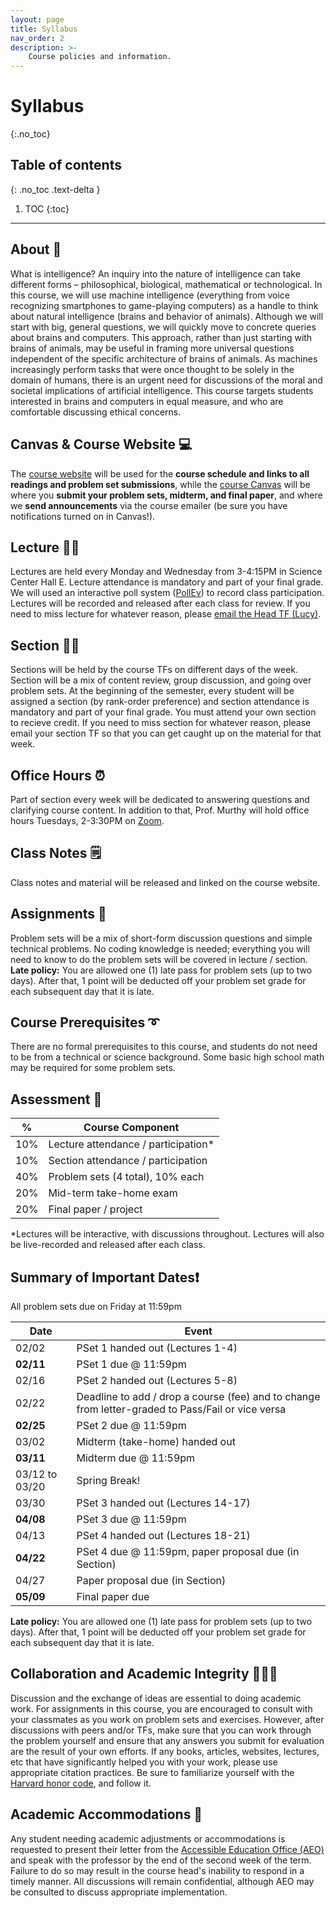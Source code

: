 ```yaml
---
layout: page
title: Syllabus
nav_order: 2
description: >-
    Course policies and information.
---
```


# Syllabus
{:.no_toc}

## Table of contents
{: .no_toc .text-delta }

1. TOC
{:toc}

---

## About 🧠
What is intelligence? An inquiry into the nature of intelligence can take different forms – philosophical, biological, mathematical or technological. In this course, we will use machine intelligence (everything from voice recognizing smartphones to game-playing computers) as a handle to think about natural intelligence (brains and behavior of animals). Although we will start with big, general questions, we will quickly move to concrete queries about brains and computers. This approach, rather than just starting with brains of animals, may be useful in framing more universal questions independent of the specific architecture of brains of animals. As machines increasingly perform tasks that were once thought to be solely in the domain of humans, there is an urgent need for discussions of the moral and societal implications of artificial intelligence. This course targets students interested in brains and computers in equal measure, and who are comfortable discussing ethical concerns.

## Canvas & Course Website  💻
The [course website](https://gened1125.github.io/spring2022) will be used for the **course schedule and links to all readings and problem set submissions**, while the [course Canvas](https://canvas.harvard.edu/courses/97916/) will be where you **submit your problem sets, midterm, and final paper**, and where we **send announcements** via the course emailer (be sure you have notifications turned on in Canvas!). 

## Lecture  👨‍🏫
Lectures are held every Monday and Wednesday from 3-4:15PM in Science Center Hall E. Lecture attendance is mandatory and part of your final grade. We will used an interactive poll system ([PollEv](https://pollev.com/gened1125)) to record class participation. Lectures will be recorded and released after each class for review. If you need to miss lecture for whatever reason, please [email the Head TF (Lucy)](https://mail.google.com/mail/?view=cm&source=mailto&to=lucylai@g.harvard.edu).

## Section  👩‍🏫
Sections will be held by the course TFs on different days of the week. Section will be a mix of content review, group discussion, and going over problem sets. At the beginning of the semester, every student will be assigned a section (by rank-order preference) and section attendance is mandatory and part of your final grade. You must attend your own section to recieve credit. If you need to miss section for whatever reason, please email your section TF so that you can get caught up on the material for that week.

## Office Hours  ⏰
Part of section every week will be dedicated to answering questions and clarifying course content. In addition to that, Prof. Murthy will hold office hours Tuesdays, 2-3:30PM on [Zoom](https://harvard.zoom.us/my/venki.murthy).

## Class Notes 🗒️
Class notes and material will be released and linked on the course website.

## Assignments 📝
Problem sets will be a mix of short-form discussion questions and simple technical problems. No coding knowledge is needed; everything you will need to know to do the problem sets will be covered in lecture / section. **Late policy:** You are allowed one (1) late pass for problem sets (up to two days). After that, 1 point will be deducted off your problem set grade for each subsequent day that it is late.

## Course Prerequisites ➰
There are no formal prerequisites to this course, and students do not need to be from a technical or science background. Some basic high school math may be required for some problem sets.

## Assessment 💯

|  %  | Course Component                    |
|-----|-------------------------------------|
| 10% | Lecture attendance / participation* |
| 10% | Section attendance / participation  |
| 40% | Problem sets (4 total), 10% each    |
| 20% | Mid-term take-home exam             |
| 20% | Final paper / project               |

*Lectures will be interactive, with discussions throughout. Lectures will also be live-recorded and released after each class.

## Summary of Important Dates❗️
All problem sets due on Friday at 11:59pm

| Date           | Event                                                                                             |
|----------------|---------------------------------------------------------------------------------------------------|
| 02/02          | PSet 1 handed out (Lectures 1-4)                                                                  |
| **02/11**      | PSet 1 due @ 11:59pm                                                                              |
| 02/16          | PSet 2 handed out (Lectures 5-8)                                                                  |
| 02/22          | Deadline to add / drop a course (fee) and to change from letter-graded to Pass/Fail or vice versa |
| **02/25**      | PSet 2 due @ 11:59pm                                                                              |
| 03/02          | Midterm (take-home) handed out                                                                    |
| **03/11**      | Midterm due @ 11:59pm                                                                             |
| 03/12 to 03/20 | Spring Break!                                                                                     |
| 03/30          | PSet 3 handed out (Lectures 14-17)                                                                |
| **04/08**      | PSet 3 due @ 11:59pm                                                                              |
| 04/13          | PSet 4 handed out (Lectures 18-21)                                                                |
| **04/22**      | PSet 4 due @ 11:59pm, paper proposal due (in Section)                                             |
| 04/27          | Paper proposal due (in Section)                                                                   |
| **05/09**      | Final paper due                                                                                   |

 **Late policy:** You are allowed one (1) late pass for problem sets (up to two days). After that, 1 point will be deducted off your problem set grade for each subsequent day that it is late.

## Collaboration and Academic Integrity 👨🏻‍💻
Discussion and the exchange of ideas are essential to doing academic work. For assignments in this course, you are encouraged to consult with your classmates as you work on problem sets and exercises. However, after discussions with peers and/or TFs, make sure that you can work through the problem yourself and ensure that any answers you submit for evaluation are the result of your own efforts. If any books, articles, websites, lectures, etc that have significantly helped you with your work, please use appropriate citation practices. Be sure to familiarize yourself with the [Harvard honor code](https://honor.fas.harvard.edu/honor-code), and follow it.

## Academic Accommodations 🤝
Any student needing academic adjustments or accommodations is requested to present their letter from the [Accessible Education Office (AEO)](https://aeo.fas.harvard.edu/) and speak with the professor by the end of the second week of the term. Failure to do so may result in the course head's inability to respond in a timely manner.  All discussions will remain confidential, although AEO may be consulted to discuss appropriate implementation.

